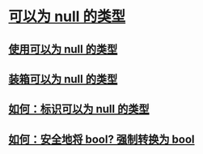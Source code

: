 # [可以为 null 的类型](index.md)
## [使用可以为 null 的类型](using-nullable-types.md)
## [装箱可以为 null 的类型](boxing-nullable-types.md)
## [如何：标识可以为 null 的类型](how-to-identify-a-nullable-type.md)
## [如何：安全地将 bool? 强制转换为 bool](how-to-safely-cast-from-bool-to-bool.md)
